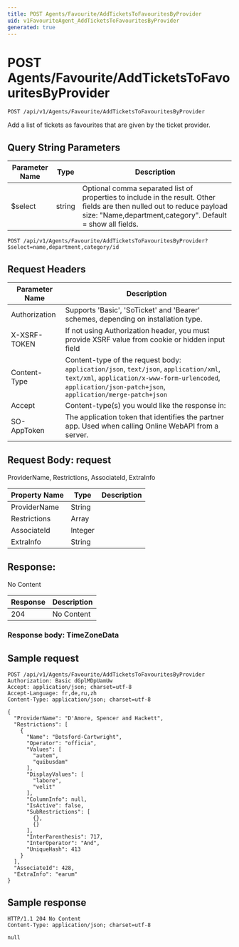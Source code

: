 ```yaml
---
title: POST Agents/Favourite/AddTicketsToFavouritesByProvider
uid: v1FavouriteAgent_AddTicketsToFavouritesByProvider
generated: true
---
```


# POST Agents/Favourite/AddTicketsToFavouritesByProvider

```http
POST /api/v1/Agents/Favourite/AddTicketsToFavouritesByProvider
```

Add a list of tickets as favourites that are given by the ticket provider.







## Query String Parameters

| Parameter Name | Type |  Description |
|----------------|------|--------------|
| $select | string |  Optional comma separated list of properties to include in the result. Other fields are then nulled out to reduce payload size: "Name,department,category". Default = show all fields. |

```http
POST /api/v1/Agents/Favourite/AddTicketsToFavouritesByProvider?$select=name,department,category/id
```


## Request Headers

| Parameter Name | Description |
|----------------|-------------|
| Authorization  | Supports 'Basic', 'SoTicket' and 'Bearer' schemes, depending on installation type. |
| X-XSRF-TOKEN   | If not using Authorization header, you must provide XSRF value from cookie or hidden input field |
| Content-Type | Content-type of the request body: `application/json`, `text/json`, `application/xml`, `text/xml`, `application/x-www-form-urlencoded`, `application/json-patch+json`, `application/merge-patch+json` |
| Accept         | Content-type(s) you would like the response in:  |
| SO-AppToken | The application token that identifies the partner app. Used when calling Online WebAPI from a server. |

## Request Body: request 

ProviderName, Restrictions, AssociateId, ExtraInfo 

| Property Name | Type |  Description |
|----------------|------|--------------|
| ProviderName | String |  |
| Restrictions | Array |  |
| AssociateId | Integer |  |
| ExtraInfo | String |  |

## Response:

No Content

| Response | Description |
|----------------|-------------|
| 204 | No Content |

### Response body: TimeZoneData


## Sample request

```http!
POST /api/v1/Agents/Favourite/AddTicketsToFavouritesByProvider
Authorization: Basic dGplMDpUamUw
Accept: application/json; charset=utf-8
Accept-Language: fr,de,ru,zh
Content-Type: application/json; charset=utf-8

{
  "ProviderName": "D'Amore, Spencer and Hackett",
  "Restrictions": [
    {
      "Name": "Botsford-Cartwright",
      "Operator": "officia",
      "Values": [
        "autem",
        "quibusdam"
      ],
      "DisplayValues": [
        "labore",
        "velit"
      ],
      "ColumnInfo": null,
      "IsActive": false,
      "SubRestrictions": [
        {},
        {}
      ],
      "InterParenthesis": 717,
      "InterOperator": "And",
      "UniqueHash": 413
    }
  ],
  "AssociateId": 428,
  "ExtraInfo": "earum"
}
```

## Sample response

```http_
HTTP/1.1 204 No Content
Content-Type: application/json; charset=utf-8

null
```